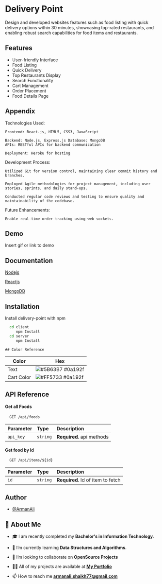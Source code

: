 
# Delivery Point

Design and developed websites features such as food listing with quick delivery options within 30 minutes, showcasing top-rated restaurants, and enabling robust search capabilities for food items and restaurants.



## Features

- User-friendly Interface
- Food Listing
- Quick Delivery
- Top Restaurants Display
- Search Functionality
- Cart Management
- Order Placement
- Food Details Page



## Appendix

Technologies Used:

    Frontend: React.js, HTML5, CSS3, JavaScript

    Backend: Node.js, Express.js Database: MongoDB
    APIs: RESTful APIs for backend communication

    Deployment: Heroku for hosting

Development Process:

    Utilized Git for version control, maintaining clear commit history and branches.

    Employed Agile methodologies for project management, including user stories, sprints, and daily stand-ups.

    Conducted regular code reviews and testing to ensure quality and maintainability of the codebase.


Future Enhancements:

    Enable real-time order tracking using web sockets.
## Demo

Insert gif or link to demo


## Documentation

[Nodejs](https://nodejs.org/docs/latest/api/)

[Reactjs](https://legacy.reactjs.org/docs/getting-started.html)

[MongoDB](https://www.mongodb.com/docs/atlas/getting-started)

## Installation

Install delivery-point with npm

```bash
  cd client
     npm Install
  cd server
     npm Install
```
    ## Color Reference

| Color             | Hex                                                                |
| ----------------- | ------------------------------------------------------------------ |
| Text  | ![#5B63B7](https://via.placeholder.com/10/0a192f?text=+) #0a192f |
| Cart Color  | ![#FF5733](https://via.placeholder.com/10/0a192f?text=+) #0a192f |

## API Reference

#### Get all Foods

```http
  GET /api/foods
```

| Parameter | Type     | Description                |
| :-------- | :------- | :------------------------- |
| `api_key` | `string` | **Required**.  api methods |

#### Get food by Id

```http
  GET /api/items/${id}
```

| Parameter | Type     | Description                       |
| :-------- | :------- | :-------------------------------- |
| `id`      | `string` | **Required**. Id of item to fetch |



## Author

- [@ArmanAli](https://www.github.com/armanali0786)


## 🚀 About Me
- 🎓 I am recently completed my **Bachelor's in Information Technology**.

- 🌱 I’m currently learning **Data Structures and Algorithms.**

- 👯 I’m looking to collaborate on **OpenSource Projects**

- 👨‍💻 All of my projects are available at **[My Portfolio](https://github.com/armanali0786?tab=repositories)**

- 📫 How to reach me **armanali.shaikh77@gmail.com**

